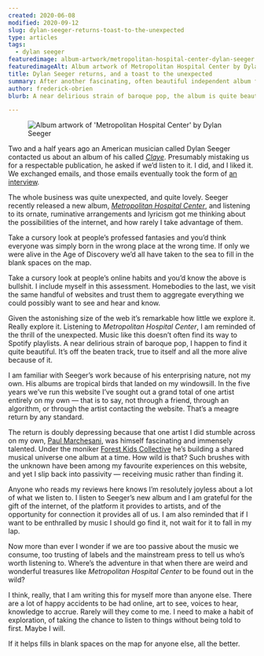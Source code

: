 ```yaml
---
created: 2020-06-08
modified: 2020-09-12
slug: dylan-seeger-returns-toast-to-the-unexpected
type: articles
tags:
  - dylan seeger
featuredimage: album-artwork/metropolitan-hospital-center-dylan-seeger.jpg
featuredimageAlt: Album artwork of Metropolitan Hospital Center by Dylan Seeger
title: Dylan Seeger returns, and a toast to the unexpected
summary: After another fascinating, often beautiful independent album fell into my lap, I got to thinking about the passivity of music discovery. Most of us - me included - could stand to be more adventurous
author: frederick-obrien
blurb: A near delirious strain of baroque pop, the album is quite beautiful. It’s off the beaten track, true to itself and all the more alive because of it.

---
```


<figure class="wide">
  <img src="album-artwork/metropolitan-hospital-center-dylan-seeger.jpg" alt="Album artwork of 'Metropolitan Hospital Center' by Dylan Seeger" />
  <figcaption></figcaption>
</figure>

Two and a half years ago an American musician called Dylan Seeger contacted us about an album of his called [*Claye*](https://www.dylanseeger.com/claye). Presumably mistaking us for a respectable publication, he asked if we’d listen to it. I did, and I liked it. We exchanged emails, and those emails eventually took the form of [an interview](https://audioxide.com/interviews/dylan-seeger/).

The whole business was quite unexpected, and quite lovely. Seeger recently released a new album, [*Metropolitan Hospital Center*](https://www.dylanseeger.com/mhc), and listening to its ornate, ruminative arrangements and lyricism got me thinking about the possibilities of the internet, and how rarely I take advantage of them.

Take a cursory look at people’s professed fantasies and you’d think everyone was simply born in the wrong place at the wrong time. If only we were alive in the Age of Discovery we’d all have taken to the sea to fill in the blank spaces on the map.

Take a cursory look at people’s online habits and you’d know the above is bullshit. I include myself in this assessment. Homebodies to the last, we visit the same handful of websites and trust them to aggregate everything we could possibly want to see and hear and know.

Given the astonishing size of the web it’s remarkable how little we explore it. Really explore it. Listening to *Metropolitan Hospital Center*, I am reminded of the thrill of the unexpected. Music like this doesn’t often find its way to Spotify playlists. A near delirious strain of baroque pop, I happen to find it quite beautiful. It’s off the beaten track, true to itself and all the more alive because of it.

I am familiar with Seeger’s work because of his enterprising nature, not my own. His albums are tropical birds that landed on my windowsill. In the five years we’ve run this website I’ve sought out a grand total of one artist entirely on my own — that is to say, not through a friend, through an algorithm, or through the artist contacting the website. That’s a meagre return by any standard.

The return is doubly depressing because that one artist I did stumble across on my own, [Paul Marchesani](https://audioxide.com/interviews/paul-marchesani/), was himself fascinating and immensely talented. Under the moniker [Forest Kids Collective](https://www.forestkidscollective.com/) he’s building a shared musical universe one album at a time. How wild is that? Such brushes with the unknown have been among my favourite experiences on this website, and yet I slip back into passivity — receiving music rather than finding it.

Anyone who reads my reviews here knows I’m resolutely joyless about a lot of what we listen to. I listen to Seeger’s new album and I am grateful for the gift of the internet, of the platform it provides to artists, and of the opportunity for connection it provides all of us. I am also reminded that if I want to be enthralled by music I should go find it, not wait for it to fall in my lap.

Now more than ever I wonder if we are too passive about the music we consume, too trusting of labels and the mainstream press to tell us who’s worth listening to. Where’s the adventure in that when there are weird and wonderful treasures like *Metropolitan Hospital Center* to be found out in the wild?

I think, really, that I am writing this for myself more than anyone else. There are a lot of happy accidents to be had online, art to see, voices to hear, knowledge to accrue. Rarely will they come to me. I need to make a habit of exploration, of taking the chance to listen to things without being told to first. Maybe I will.

If it helps fills in blank spaces on the map for anyone else, all the better.
